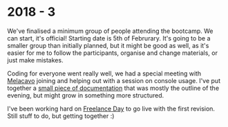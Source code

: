 # 2018 - 3

We've finalised a minimum group of people attending the bootcamp. We can start, it's official! Starting date is 5th of Februrary. It's going to be a smaller group than initially planned, but it might be good as well, as it's easier for me to follow the participants, organise and change materials, or just make mistakes.

Coding for everyone went really well, we had a special meeting with [Melacavo](http://melacavo.io) joining and helping out with a session on console usage. I've put together a [small piece of documentation](https://github.com/turnintocoders/learn-command-line) that was mostly the outline of the evening, but might grow in something more structured.

I've been working hard on [Freelance Day](http://www.freelanceday.it/) to go live with the first revision. Still stuff to do, but getting together :)


